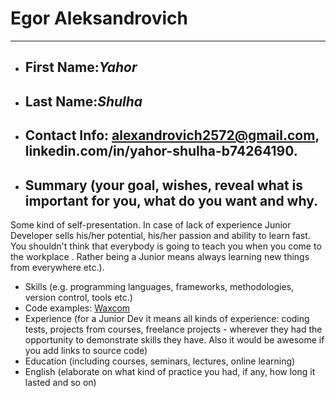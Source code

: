 # Egor Aleksandrovich # 
***
* ## First Name:*Yahor*
* ## Last Name:*Shulha*
* ## Contact Info: alexandrovich2572@gmail.com, linkedin.com/in/yahor-shulha-b74264190.
* ## Summary (your goal, wishes, reveal what is important for you, what do you want and why.
Some kind of self-presentation. In case of lack of experience  Junior Developer sells his/her potential, his/her passion and ability to learn fast. You shouldn't think that everybody is going to teach you when you come to the workplace . Rather being a Junior means always
learning new things from everywhere etc.).
* Skills (e.g. programming languages, frameworks, methodologies, version control, tools etc.)
* Code examples:  [Waxcom](https://egor-alexandrovich.github.io/ "Необязательная подсказка")
* Experience (for a Junior Dev it means all kinds of experience: coding tests, projects from courses,
freelance projects - wherever they had the opportunity to demonstrate skills they have.
Also it would be awesome if you add links to source code)
* Education (including courses, seminars, lectures, online learning)
* English (elaborate on what kind of practice you had, if any, how long it lasted and so on)
